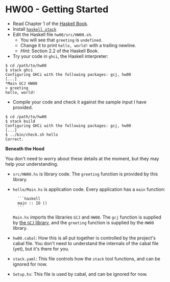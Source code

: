 # HW00 - Getting Started

* Read Chapter 1 of the [Haskell Book](haskellbook.com).
* Install [`haskell stack`](https://docs.haskellstack.org/en/stable/README/)
* Edit the Haskell file `hw00/src/HW00.sh`.
    * You will see that `greeting` is `undefined`.
    * Change it to print `hello, world!` with a trailing newline.
    * *Hint*: Section 2.2 of the Haskell Book.
* Try your code in `ghci`, the Haskell interpreter:

```
$ cd /path/to/hw00
$ stack ghci
Configuring GHCi with the following packages: gcj, hw00
[...]
*Main GCJ HW00
> greeting
hello, world!
```

* Compile your code and check it against the sample input I have provided.

```
$ cd /path/to/hw00
$ stack build
Configuring GHCi with the following packages: gcj, hw00
[...]
$ ../bin/check.sh hello
Correct.
```

**Beneath the Hood**

You don't need to worry about these details at the moment, but they may help
your understanding.

* `src/HW00.hs` is library code. The `greeting` function is provided by this library.

* `hello/Main.hs` is application code. Every application has a `main` function:

        ```haskell
        main :: IO ()
        ```

    `Main.hs` imports the libraries `GCJ` and `HW00`. The `gcj` function is
    supplied by [the `GCJ` library](../gcj), and the `greeting` function is
    supplied by the `HW00` library.

* `hw00.cabal`: How this is all put together is controlled by the project's cabal file.
  You don't need to understand the internals of the cabal file (yet), but it's there for you.

* `stack.yaml`: This file controls how the `stack` tool functions, and can be ignored for now.

* `Setup.hs`: This file is used by cabal, and can be ignored for now.
